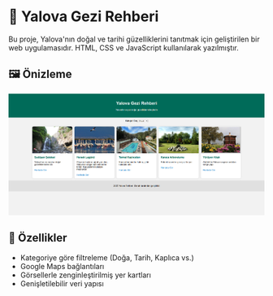 # 🌿 Yalova Gezi Rehberi

Bu proje, Yalova'nın doğal ve tarihi güzelliklerini tanıtmak için geliştirilen bir web uygulamasıdır. HTML, CSS ve JavaScript kullanılarak yazılmıştır.

## 🖼️ Önizleme

![Yalova Gezi Rehberi Ekran Görüntüsü](images/genelGoruntu.png)

## 🚀 Özellikler

- Kategoriye göre filtreleme (Doğa, Tarih, Kaplıca vs.)
- Google Maps bağlantıları
- Görsellerle zenginleştirilmiş yer kartları
- Genişletilebilir veri yapısı
